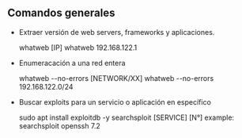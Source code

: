 ## Comandos generales

- Extraer versión de web servers, frameworks y aplicaciones.

    whatweb [IP]
    whatweb 192.168.122.1

- Enumeracación a una red entera

    whatweb --no-errors [NETWORK/XX]
    whatweb --no-errors 192.168.122.0/24

- Buscar exploits para un servicio o aplicación en específico

	sudo apt install exploitdb -y
	searchsploit [SERVICE] [N°]
	example: searchsploit openssh 7.2
